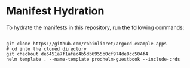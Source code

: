 
# Manifest Hydration

To hydrate the manifests in this repository, run the following commands:

```shell

git clone https://github.com/robinlioret/argocd-example-apps
# cd into the cloned directory
git checkout de5451a7f1afac4b5db6955b0cf974de8cc504f4
helm template . --name-template prodhelm-guestbook --include-crds
```